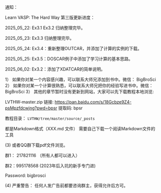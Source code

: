 通知：

Learn VASP: The Hard Way 第三版更新进度：

2025_05_22: Ex3.1 Ex3.2 归纳整理完毕。 

2025_05_23: Ex3.3 归纳整理完毕。 

2025_05_24: Ex3.4：重新整理OUTCAR，并添加了计算的实例的下载。 

2025_05_25: Ex3.5：DOSCAR例子中添加了学习计算的基本思路。 

2025_06_02: Ex3.2：添加了XDATCAR的简单说明。 

1） 如果你对某一个内容感兴趣，可以联系大师兄添加到书中。微信： BigBroSci
2） 如果你对某一个计算很熟悉，可以联系大师兄把你的经验写进书中。微信：BigBroSci
3） 其他的章节暂时没有更新到网站，大家可以先下载教程本地浏览: 

LVTHW-master.zip
链接: https://pan.baidu.com/s/18Gcbze9Z4-psMpzfdcwjng?pwd=bpsr 提取码: bpsr

教程目录： `LVTHW/tree/master/source/_posts`

都是Markdown格式（XXX.md 文件） 需要自己下载一个阅读Markdown文件的工具


(3) 或者QQ群下载pdf文件浏览。

群1： 217821116 （所有人都可以进入）

群2：995178568    (2023年后入坑的新手专门进)

Password: bigbrosci

(4) 严重警告：
任何人发广告前都要咨询群主，获得允许后方可。
